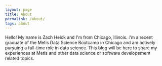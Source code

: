 ```yaml
---  
layout: page  
title: About  
permalink: /about/  
tags: about  
---  
```


Hello! My name is Zach Heick and I'm from Chicago, Illinois. I'm a recent graduate of the Metis Data Science Bootcamp in Chicago and am actively pursuing a full-time role in data science. This blog will be here to share my experiences at Metis and other data science or software developement related topics.  



